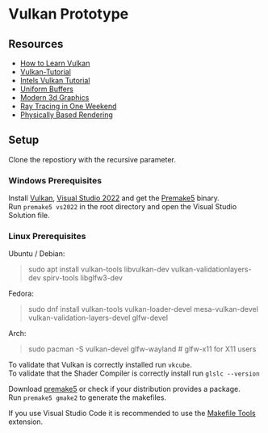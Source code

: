 # Vulkan Prototype
## Resources
- [How to Learn Vulkan](https://www.jeremyong.com/c++/vulkan/graphics/rendering/2018/03/26/how-to-learn-vulkan/)
- [Vulkan-Tutorial](https://vulkan-tutorial.com/Introduction)  
- [Intels Vulkan Tutorial](https://www.intel.com/content/www/us/en/developer/articles/training/api-without-secrets-introduction-to-vulkan-part-1.html)
- [Uniform Buffers](https://www.opengl-tutorial.org/beginners-tutorials/tutorial-3-matrices/)  
- [Modern 3d Graphics](https://paroj.github.io/gltut/)  
- [Ray Tracing in One Weekend](https://github.com/RayTracing/raytracing.github.io)  
- [Physically Based Rendering](https://www.pbr-book.org/)  
## Setup
Clone the repostiory with the recursive parameter.

### Windows Prerequisites
Install [Vulkan](https://vulkan.lunarg.com/), [Visual Studio 2022](https://visualstudio.microsoft.com/de/downloads/) and get the [Premake5](https://premake.github.io/download) binary.  
Run `premake5 vs2022` in the root directory and open the Visual Studio Solution file.

### Linux Prerequisites
Ubuntu / Debian:  
> sudo apt install vulkan-tools libvulkan-dev vulkan-validationlayers-dev spirv-tools libglfw3-dev

Fedora:
> sudo dnf install vulkan-tools vulkan-loader-devel mesa-vulkan-devel vulkan-validation-layers-devel glfw-devel

Arch:
> sudo pacman -S vulkan-devel glfw-wayland # glfw-x11 for X11 users

To validate that Vulkan is correctly installed run `vkcube`.  
To validate that the Shader Compiler is correctly install run `glslc --version`  

Download [premake5](https://premake.github.io/download) or check if your distribution provides a package.  
Run `premake5 gmake2` to generate the makefiles.

If you use Visual Studio Code it is recommended to use the [Makefile Tools](https://marketplace.visualstudio.com/items?itemName=ms-vscode.makefile-tools) extension.